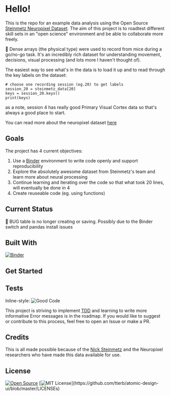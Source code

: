 # Hello! 

This is the repo for an example data analysis using the Open Source [Steinmetz Neuropixel Dataset](http://data.cortexlab.net/). The aim of this project is to roadtest different skill sets in an "open science" environment and be able to collaborate more freely. 

:brain: Dense arrays (the physical type) were used to record from mice during a go/no-go task. It's an incredibly rich dataset for understanding movement, decisions, visual processing (and lots more I haven't thought of). 

The easiest way to see what's in the data is to load it up and to read through the key labels on the dataset:

```
# choose one recording session (eg.20) to get labels
session_20 = steinmetz_data[20]
keys = session_20.keys()
print(keys)

```
as a note, session 4 has really good Primary Visual Cortex data so that's always a good place to start. 

You can read more about the neuropixel dataset [here](https://www.biorxiv.org/content/10.1101/2020.10.27.358291v1) 


## Goals

The project has 4 current objectives:
1. Use a [Binder](https://mybinder.org/) environment to write code openly and support reproducibility
2. Explore the absolutely awesome dataset from Steinmetz's team and learn more about neural processing
3. Continue learning and iterating over the code so that what took 20 lines, will eventually be done in 4
4. Create reuseable code (eg. using functions)


## Current Status

:bug: BUG table is no longer creating or saving. Possibly due to the Binder switch and pandas install issues




## Built With

[![Binder](https://mybinder.org/badge_logo.svg)](https://mybinder.org/v2/gh/BrainonSilicon/NeuropixelAnalyses/HEAD)


## Get Started





## Tests

Inline-style: 
![Good Code](https://imgs.xkcd.com/comics/good_code.png "Good Code from xkcd")

This project is striving to implement [TDD](http://agiledata.org/essays/tdd.html#:~:text=Test%2Ddriven%20development%20(TDD)%20is%20a%20development%20technique%20where,Agile%20DBAs%20for%20database%20development.) and learning to write more informative Error messages is in the roadmap. If you would like to suggest or contribute to this process, feel free to open an Issue or make a PR. 

## Credits

This is all made possible because of the [Nick Steinmetz](http://www.nicksteinmetz.com/) and the Neuropixel researchers who have made this data available for use.


## License

[![Open Source](https://badges.frapsoft.com/os/v1/open-source.svg?v=103)](https://opensource.org/)
[![MIT License](https://img.shields.io/apm/l/atomic-design-ui.svg?)](https://github.com/tterb/atomic-design-ui/blob/master/LICENSEs)
